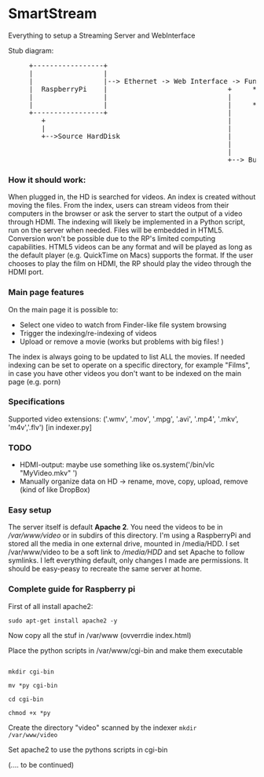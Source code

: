 SmartStream
===========

Everything to setup a Streaming Server and WebInterface



Stub diagram:




<pre>
     +-----------------+
     |                 |
     |                 |--&gt; Ethernet -&gt; Web Interface -&gt; Functions available:
     |  RaspberryPi    |                             +     * Stream a movie in the browser(Choose
     |                 |                             |       from index)
     |                 |                             |     * Output the movie through HDMI
     +-----------------+                             |
        +                                            |
        |                                            |
        +--&gt;Source HardDisk                          |
                                                     |
                                                     |
                                                     +--&gt; Button to force the creation of an index
</pre>


### How it should work:
When plugged in, the HD is searched for videos. An index is created without moving the files. From the index, users can stream videos from their computers in the browser or ask the server to start the output of a video through HDMI.
The indexing will likely be implemented in a Python script, run on the server when needed. Files will be embedded in HTML5. Conversion won't be possible due to the RP's limited computing capabilities. HTML5 videos can be any format and will be played as long as the default player (e.g. QuickTime on Macs) supports the format. If the user chooses to play the film on HDMI, the RP should play the video through the HDMI port.

### Main page features
On the main page it is possible to:
- Select one video to watch from Finder-like file system browsing
- Trigger the indexing/re-indexing of videos
- Upload or remove a movie (works but problems with big files! )

The index is always going to be updated to list ALL the movies. If needed indexing can be set to operate on a specific directory, for example "Films", in case you have other videos you don't want to be indexed on the main page (e.g. porn)

### Specifications
Supported video extensions: ('.wmv', '.mov', '.mpg', '.avi', '.mp4', '.mkv', 'm4v','.flv') [in indexer.py]

### TODO
* HDMI-output: maybe use something like os.system('/bin/vlc "MyVideo.mkv" ')
* Manually organize data on HD -> rename, move, copy, upload, remove (kind of like DropBox)

### Easy setup
The server itself is default **Apache 2**. You need the videos to be in */var/www/video* or in subdirs of this directory.
I'm using a RaspberryPi and stored all the media in one external drive, mounted in /media/HDD. I set /var/www/video
to be a soft link to */media/HDD* and set Apache to follow symlinks. I left everything default, only changes I made
are permissions. It should be easy-peasy to recreate the same server at home.

### Complete guide for Raspberry pi
First of all install apache2:

<code>sudo apt-get install apache2 -y</code>

Now copy all the stuf in /var/www (ovverrdie index.html)

Place the python scripts in /var/www/cgi-bin and make them executable

<code>
mkdir cgi-bin
</code>

<code>
mv *py cgi-bin
</code>

<code>
cd cgi-bin
</code>

<code>
chmod +x *py
</code>

Create the directory "video" scanned by the indexer
<code>mkdir /var/www/video</code>

Set apache2 to use the pythons scripts in cgi-bin

(.... to be continued)

